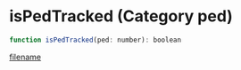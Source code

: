 # isPedTracked (Category ped)

```js
function isPedTracked(ped: number): boolean
```

[filename](isPedTracked_m.md ':include')